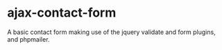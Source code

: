 ajax-contact-form
=================

A basic contact form making use of the jquery validate and form plugins, and phpmailer.